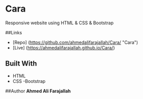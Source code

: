 # Cara
Responsive website using HTML &amp; CSS &amp; Bootstrap 

##Links
- [Repo] (<https://github.com/ahmedalifarajallah/Cara/> "Cara")
- [Live] (<https://ahmedalifarajallah.github.io/Cara/>)

## Built With
- HTML
- CSS
-Bootstrap

##Author
**Ahmed Ali Farajallah**

